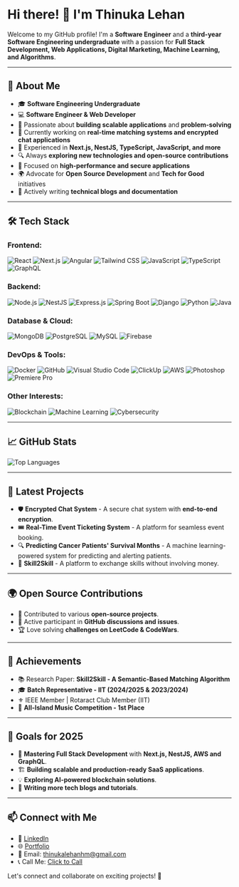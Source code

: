 # Hi there! 👋 I'm Thinuka Lehan

Welcome to my GitHub profile! I'm a **Software Engineer** and a **third-year Software Engineering undergraduate** with a passion for **Full Stack Development, Web Applications, Digital Marketing, Machine Learning, and Algorithms**.

---

## 🚀 About Me
- 🎓 **Software Engineering Undergraduate**
- 💻 **Software Engineer & Web Developer**
- 🚀 Passionate about **building scalable applications** and **problem-solving**
- 🎯 Currently working on **real-time matching systems and encrypted chat applications**
- 🧀 Experienced in **Next.js, NestJS, TypeScript, JavaScript, and more**
- 🔍 Always **exploring new technologies and open-source contributions**
- 🎯 Focused on **high-performance and secure applications**
- 🌍 Advocate for **Open Source Development** and **Tech for Good** initiatives
- 📝 Actively writing **technical blogs and documentation**

---

## 🛠 Tech Stack
### Frontend:
![React](https://img.shields.io/badge/-React-61DAFB?logo=react&logoColor=white&style=for-the-badge)
![Next.js](https://img.shields.io/badge/-Next.js-000000?logo=next.js&logoColor=white&style=for-the-badge)
![Angular](https://img.shields.io/badge/-Angular-DD0031?logo=angular&logoColor=white&style=for-the-badge)
![Tailwind CSS](https://img.shields.io/badge/-TailwindCSS-38B2AC?logo=tailwind-css&logoColor=white&style=for-the-badge)
![JavaScript](https://img.shields.io/badge/-JavaScript-F7DF1E?logo=javascript&logoColor=black&style=for-the-badge)
![TypeScript](https://img.shields.io/badge/-TypeScript-007ACC?logo=typescript&logoColor=white&style=for-the-badge)
![GraphQL](https://img.shields.io/badge/-GraphQL-E10098?logo=graphql&logoColor=white&style=for-the-badge)

### Backend:
![Node.js](https://img.shields.io/badge/-Node.js-339933?logo=node.js&logoColor=white&style=for-the-badge)
![NestJS](https://img.shields.io/badge/-NestJS-E0234E?logo=nestjs&logoColor=white&style=for-the-badge)
![Express.js](https://img.shields.io/badge/-Express.js-000000?logo=express&logoColor=white&style=for-the-badge)
![Spring Boot](https://img.shields.io/badge/-SpringBoot-6DB33F?logo=spring-boot&logoColor=white&style=for-the-badge)
![Django](https://img.shields.io/badge/-Django-092E20?logo=django&logoColor=white&style=for-the-badge)
![Python](https://img.shields.io/badge/-Python-3776AB?logo=python&logoColor=white&style=for-the-badge)
![Java](https://img.shields.io/badge/-Java-007396?logo=java&logoColor=white&style=for-the-badge)

### **Database & Cloud:**
![MongoDB](https://img.shields.io/badge/-MongoDB-47A248?logo=mongodb&logoColor=white&style=for-the-badge)
![PostgreSQL](https://img.shields.io/badge/-PostgreSQL-336791?logo=postgresql&logoColor=white&style=for-the-badge)
![MySQL](https://img.shields.io/badge/-MySQL-4479A1?logo=mysql&logoColor=white&style=for-the-badge)
![Firebase](https://img.shields.io/badge/-Firebase-FFCA28?logo=firebase&logoColor=black&style=for-the-badge)

### DevOps & Tools:
![Docker](https://img.shields.io/badge/-Docker-2496ED?logo=docker&logoColor=white&style=for-the-badge)
![GitHub](https://img.shields.io/badge/-GitHub-181717?logo=github&logoColor=white&style=for-the-badge)
![Visual Studio Code](https://img.shields.io/badge/-VS%20Code-007ACC?logo=visual-studio-code&logoColor=white&style=for-the-badge)
![ClickUp](https://img.shields.io/badge/-ClickUp-7B68EE?logo=clickup&logoColor=white&style=for-the-badge)
![AWS](https://img.shields.io/badge/-AWS-FF9900?logo=amazonaws&logoColor=white&style=for-the-badge)
![Photoshop](https://img.shields.io/badge/-Photoshop-31A8FF?logo=adobe-photoshop&logoColor=white&style=for-the-badge)
![Premiere Pro](https://img.shields.io/badge/-Premiere%20Pro-9999FF?logo=adobe-premiere-pro&logoColor=white&style=for-the-badge)

### Other Interests:
![Blockchain](https://img.shields.io/badge/-Blockchain-121D33?logo=ethereum&logoColor=white&style=for-the-badge)
![Machine Learning](https://img.shields.io/badge/-Machine%20Learning-FF6F00?logo=tensorflow&logoColor=white&style=for-the-badge)
![Cybersecurity](https://img.shields.io/badge/-Cybersecurity-00758F?logo=kaspersky&logoColor=white&style=for-the-badge)

---

## 📈 GitHub Stats
![Top Languages](https://github-readme-stats.vercel.app/api/top-langs/?username=ThinukaLehan&layout=compact&theme=radical)

---

## 🚀 Latest Projects
- 🛡 **Encrypted Chat System** - A secure chat system with **end-to-end encryption**.
- 🎟 **Real-Time Event Ticketing System** - A platform for seamless event booking.
- 🔍 **Predicting Cancer Patients' Survival Months** - A machine learning-powered system for predicting and alerting patients.
- 🤝 **Skill2Skill** - A platform to exchange skills without involving money.

---

## 🌍 Open Source Contributions
- 🔗 Contributed to various **open-source projects**.
- 🚀 Active participant in **GitHub discussions and issues**.
- 🏆 Love solving **challenges on LeetCode & CodeWars**.

---

## 🌟 Achievements
- 📚 Research Paper: **Skill2Skill - A Semantic-Based Matching Algorithm**
- 🎓 **Batch Representative - IIT (2024/2025 & 2023/2024)**
- ⚜️ IEEE Member | Rotaract Club Member (IIT)
- 🎤 **All-Island Music Competition - 1st Place**

---

## 🎯 Goals for 2025
- 🚀 **Mastering Full Stack Development** with **Next.js, NestJS, AWS and GraphQL**.
- 🏗 **Building scalable and production-ready SaaS applications**.
- 💡 **Exploring AI-powered blockchain solutions**.
- 📝 **Writing more tech blogs and tutorials**.

---

## 📫 Connect with Me
- 💼 [LinkedIn](https://www.linkedin.com/in/thinuka-lehan/)
- 🌐 [Portfolio](https://thinukalehan.com)
- 📧 Email: [thinukalehanhm@gmail.com](mailto:thinukalehanhm@gmail.com)
- 📞 Call Me: [Click to Call](tel:+94717557551)

Let's connect and collaborate on exciting projects! 🚀
